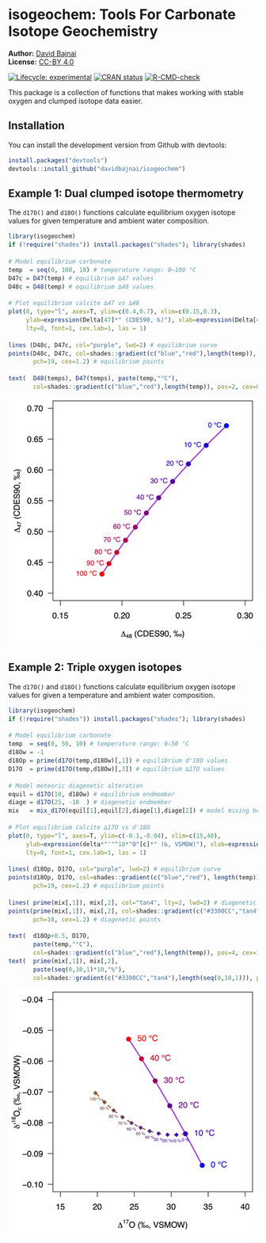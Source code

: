 
<!-- README.md is generated from README.Rmd. Please edit that file -->

# isogeochem: Tools For Carbonate Isotope Geochemistry

**Author:** [David Bajnai](https://www.davidbajnai.eu/)<br/>
**License:** [CC-BY 4.0](https://creativecommons.org/licenses/by/4.0/)

<!-- badges: start -->

[![Lifecycle:
experimental](https://img.shields.io/badge/lifecycle-experimental-orange.svg)](https://lifecycle.r-lib.org/articles/stages.html#experimental)
[![CRAN
status](https://www.r-pkg.org/badges/version/isogeochem)](https://CRAN.R-project.org/package=isogeochem)
[![R-CMD-check](https://github.com/davidbajnai/isogeochem/workflows/R-CMD-check/badge.svg)](https://github.com/davidbajnai/isogeochem/actions)
<!-- badges: end -->

This package is a collection of functions that makes working with stable
oxygen and clumped isotope data easier.

## Installation

You can install the development version from Github with devtools:

``` r
install.packages("devtools")
devtools::install_github("davidbajnai/isogeochem")
```

## Example 1: Dual clumped isotope thermometry

The `d17O()` and `d18O()` functions calculate equilibrium oxygen isotope
values for given temperature and ambient water composition.

``` r
library(isogeochem)
if (!require("shades")) install.packages("shades"); library(shades)

# Model equilibrium carbonate
temp  = seq(0, 100, 10) # temperature range: 0—100 °C
D47c = D47(temp) # equilibrium ∆47 values
D48c = D48(temp) # equilibrium ∆48 values

# Plot equilibrium calcite ∆47 vs ∆48
plot(0, type="l", axes=T, ylim=c(0.4,0.7), xlim=c(0.15,0.3),
     ylab=expression(Delta[47]*" (CDES90, ‰)"), xlab=expression(Delta[48]*" (CDES90, ‰)"),
     lty=0, font=1, cex.lab=1, las = 1)

lines (D48c, D47c, col="purple", lwd=2) # equilibrium curve
points(D48c, D47c, col=shades::gradient(c("blue","red"),length(temp)),
       pch=19, cex=1.2) # equilibrium points

text(  D48(temps), D47(temps), paste(temp,"°C"), 
       col=shades::gradient(c("blue","red"),length(temp)), pos=2, cex=0.8)
```

![Example 1](tools/README-example1.png)

## Example 2: Triple oxygen isotopes

The `d17O()` and `d18O()` functions calculate equilibrium oxygen isotope
values for given a temperature and ambient water composition.

``` r
library(isogeochem)
if (!require("shades")) install.packages("shades"); library(shades)

# Model equilibrium carbonate
temp  = seq(0, 50, 10) # temperature range: 0—50 °C
d18Ow = -1
d18Op = prime(d17O(temp,d18Ow)[,1]) # equilibrium d'18O values
D17O  = prime(d17O(temp,d18Ow)[,3]) # equilibrium ∆17O values

# Model meteoric diagenetic alteration
equil = d17O(10, d18Ow) # equilibrium endmember
diage = d17O(25, -10  ) # diagenetic endmember
mix   = mix_d17O(equil[1],equil[2],diage[1],diage[2]) # model mixing between the endmembers

# Plot equilibrium calcite ∆17O vs d'18O
plot(0, type="l", axes=T, ylim=c(-0.1,-0.04), xlim=c(15,40),
     ylab=expression(delta*"'"^18*"O"[c]*" (‰, VSMOW)"), xlab=expression(Delta^17*"O (‰, VSMOW)"),
     lty=0, font=1, cex.lab=1, las = 1)

lines( d18Op, D17O, col="purple", lwd=2) # equilibrium curve
points(d18Op, D17O, col=shades::gradient(c("blue","red"), length(temp)),
       pch=19, cex=1.2) # equilibrium points

lines( prime(mix[,1]), mix[,2], col="tan4", lty=2, lwd=2) # diagenetic curve
points(prime(mix[,1]), mix[,2], col=shades::gradient(c("#3300CC","tan4"),length(seq(0,10,1))),
       pch=18, cex=1.2) # diagenetic points

text(  d18Op+0.5, D17O,
       paste(temp,"°C"),
       col=shades::gradient(c("blue","red"),length(temp)), pos=4, cex=1)
text(  prime(mix[,1]), mix[,2],
       paste(seq(0,10,1)*10,"%"),
       col=shades::gradient(c("#3300CC","tan4"),length(seq(0,10,1))), pos=1, cex=0.5)
```

![Example 2](tools/README-example2.png)
